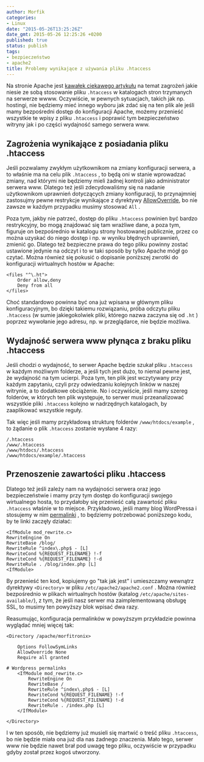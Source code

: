 ```yaml
---
author: Morfik
categories:
- Linux
date: "2015-05-26T13:25:26Z"
date_gmt: 2015-05-26 12:25:26 +0200
published: true
status: publish
tags:
- bezpieczeństwo
- apache2
title: Problemy wynikające z używania pliku .htaccess
---
```


Na stronie Apache jest [kawałek ciekawego
artykułu](http://httpd.apache.org/docs/2.0/howto/htaccess.html#when) na temat zagrożeń jakie niesie
ze sobą stosowanie pliku `.htaccess` w katalogach stron trzymanych na serwerze wwww. Oczywiście, w
pewnych sytuacjach, takich jak np. hostingi, nie będziemy mieć innego wyboru jak zdać się na ten
plik ale jeśli mamy bezpośredni dostęp do konfiguracji Apache, możemy przenieść wszystkie te wpisy z
pliku `.htaccess` i poprawić tym bezpieczeństwo witryny jak i po części wydajność samego serwera
www.

<!--more-->
## Zagrożenia wynikające z posiadania pliku .htaccess

Jeśli pozwalamy zwykłym użytkownikom na zmiany konfiguracji serwera, a to właśnie ma na celu plik
`.htaccess` , to będą oni w stanie wprowadzać zmiany, nad którymi nie będziemy mieli żadnej kontroli
jako administrator serwera www. Dlatego też jeśli zdecydowaliśmy się na nadanie użytkownikom
uprawnień dotyczących zmiany konfiguracji, to przynajmniej zastosujmy pewne restrykcje wynikające z
dyrektywy [AllowOverride](http://httpd.apache.org/docs/2.0/mod/core.html#allowoverride), bo nie
zawsze w każdym przypadku musimy stosować `All` .

Poza tym, jakby nie patrzeć, dostęp do pliku `.htaccess` powinien być bardzo restrykcyjny, bo mogą
znajdować się tam wrażliwe dane, a poza tym, figuruje on bezpośrednio w katalogu strony hostowanej
publicznie, przez co można uzyskać do niego dostęp i np. w wyniku błędnych uprawnień, zmienić go.
Dlatego też bezpieczne prawa do tego pliku powinny zostać ustawione jedynie na odczyt i to w taki
sposób by tylko Apache mógł go czytać. Można również się pokusić o dopisanie poniższej zwrotki do
konfiguracji wirtualnych hostów w Apache:

    <files "^\.ht">
        Order allow,deny
        Deny from all
    </files>

Choć standardowo powinna być ona już wpisana w głównym pliku konfiguracyjnym, bo dzięki takiemu
rozwiązaniu, próba odczytu pliku `.htaccess` (w sumie jakiegokolwiek pliki, którego nazwa zaczyna
się od `.ht` ) poprzez wywołanie jego adresu, np. w przeglądarce, nie będzie możliwa.

## Wydajność serwera www płynąca z braku pliku .htaccess

Jeśli chodzi o wydajność, to serwer Apache będzie szukał pliku `.htaccess` w każdym możliwym
folderze, a jeśli tych jest dużo, to niemal pewne jest, że wydajność na tym ucierpi. Poza tym, ten
plik jest wczytywany przy każdym zapytaniu, czyli przy odwiedzaniu kolejnych linków w naszej
witrynie, a to dodatkowe obciążenie. No i oczywiście, jeśli mamy szereg folderów, w których ten plik
występuje, to serwer musi przeanalizować wszystkie pliki `.htaccess` kolejno w nadrzędnych
katalogach, by zaaplikować wszystkie reguły.

Tak więc jeśli mamy przykładową strukturę folderów `/www/htdocs/example` , to żądanie o plik
`.htaccess` zostanie wysłane 4 razy:

    /.htaccess
    /www/.htaccess
    /www/htdocs/.htaccess
    /www/htdocs/example/.htaccess

## Przenoszenie zawartości pliku .htaccess

Dlatego też jeśli zależy nam na wydajności serwera oraz jego bezpieczeństwie i mamy przy tym dostęp
do konfiguracji swojego wirtualnego hosta, to przydałoby się przenieść całą zawartość pliku
`.htaccess` właśnie w to miejsce. Przykładowo, jeśli mamy blog WordPressa i stosujemy w nim
[permalinki](/post/wordpress-odnosniki-bezposrednie-permalinks/) , to będziemy
potrzebować poniższego kodu, by te linki zaczęły działać:

    <IfModule mod_rewrite.c>
    RewriteEngine On
    RewriteBase /blog/
    RewriteRule ^index\.php$ - [L]
    RewriteCond %{REQUEST_FILENAME} !-f
    RewriteCond %{REQUEST_FILENAME} !-d
    RewriteRule . /blog/index.php [L]
    <IfModule>

By przenieść ten kod, kopiujemy go "tak jak jest" i umieszczamy wewnątrz dyrektywy `<Directory>` w
pliku `/etc/apache2/apache2.conf` . Można również bezpośrednio w plikach wirtualnych hostów (katalog
`/etc/apache/sites-available/`), z tym, że jeśli nasz serwer ma zaimplementowaną obsługę SSL, to
musimy ten powyższy blok wpisać dwa razy.

Reasumując, konfiguracja permalinków w powyższym przykładzie powinna wyglądać mniej więcej tak:

    <Directory /apache/morfitronix>

        Options FollowSymLinks
        AllowOverride None
        Require all granted

    # Wordpress permalinks
        <IfModule mod_rewrite.c>
            RewriteEngine On
            RewriteBase /
            RewriteRule ^index\.php$ - [L]
            RewriteCond %{REQUEST_FILENAME} !-f
            RewriteCond %{REQUEST_FILENAME} !-d
            RewriteRule . /index.php [L]
        </IfModule>

    </Directory>

I w ten sposób, nie będziemy już musieli się martwić o treść pliku `.htaccess`, bo nie będzie miała
ona już dla nas żadnego znaczenia. Mało tego, serwer www nie będzie nawet brał pod uwagę tego pliku,
oczywiście w przypadku gdyby został przez kogoś utworzony.
